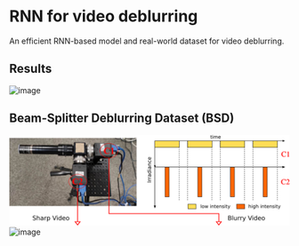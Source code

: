 # RNN for video deblurring

An efficient RNN-based model and real-world dataset for video deblurring.

## Results



![image](https://github.com/zzh-tech/Images/blob/master/ESTRNN/gopro.gif)






## Beam-Splitter Deblurring Dataset (BSD)


![image](https://github.com/zzh-tech/Images/blob/master/ESTRNN/bsd_system.png)
![image](https://github.com/zzh-tech/Images/blob/master/ESTRNN/bsd_demo.gif)

